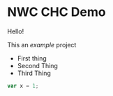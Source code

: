 # NWC CHC Demo
Hello!

This an *example* project

* First thing
* Second Thing
* Third Thing

```javascript
var x = 1;

```
